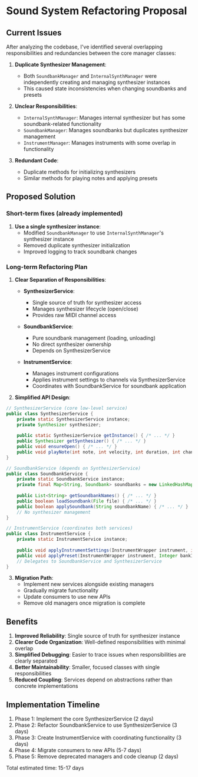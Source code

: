 # Sound System Refactoring Proposal

## Current Issues

After analyzing the codebase, I've identified several overlapping responsibilities and redundancies between the core manager classes:

1. **Duplicate Synthesizer Management**:
   - Both `SoundbankManager` and `InternalSynthManager` were independently creating and managing synthesizer instances
   - This caused state inconsistencies when changing soundbanks and presets

2. **Unclear Responsibilities**:
   - `InternalSynthManager`: Manages internal synthesizer but has some soundbank-related functionality
   - `SoundbankManager`: Manages soundbanks but duplicates synthesizer management
   - `InstrumentManager`: Manages instruments with some overlap in functionality

3. **Redundant Code**:
   - Duplicate methods for initializing synthesizers
   - Similar methods for playing notes and applying presets

## Proposed Solution

### Short-term fixes (already implemented)

1. **Use a single synthesizer instance**:
   - Modified `SoundbankManager` to use `InternalSynthManager`'s synthesizer instance
   - Removed duplicate synthesizer initialization
   - Improved logging to track soundbank changes

### Long-term Refactoring Plan

1. **Clear Separation of Responsibilities**:

   - **SynthesizerService**: 
     - Single source of truth for synthesizer access
     - Manages synthesizer lifecycle (open/close)
     - Provides raw MIDI channel access

   - **SoundbankService**:
     - Pure soundbank management (loading, unloading)
     - No direct synthesizer ownership
     - Depends on SynthesizerService

   - **InstrumentService**:
     - Manages instrument configurations
     - Applies instrument settings to channels via SynthesizerService
     - Coordinates with SoundbankService for soundbank application

2. **Simplified API Design**:

```java
// SynthesizerService (core low-level service)
public class SynthesizerService {
    private static SynthesizerService instance;
    private Synthesizer synthesizer;
    
    public static SynthesizerService getInstance() { /* ... */ }
    public Synthesizer getSynthesizer() { /* ... */ }
    public void ensureOpen() { /* ... */ }
    public void playNote(int note, int velocity, int duration, int channel) { /* ... */ }
}

// SoundbankService (depends on SynthesizerService)
public class SoundbankService {
    private static SoundbankService instance;
    private final Map<String, Soundbank> soundbanks = new LinkedHashMap<>();
    
    public List<String> getSoundbankNames() { /* ... */ }
    public boolean loadSoundbank(File file) { /* ... */ }
    public boolean applySoundbank(String soundbankName) { /* ... */ }
    // No synthesizer management
}

// InstrumentService (coordinates both services)
public class InstrumentService {
    private static InstrumentService instance;
    
    public void applyInstrumentSettings(InstrumentWrapper instrument, int channel) { /* ... */ }
    public void applyPreset(InstrumentWrapper instrument, Integer bankIndex, Integer preset) { /* ... */ }
    // Delegates to SoundbankService and SynthesizerService
}
```

3. **Migration Path**:
   - Implement new services alongside existing managers
   - Gradually migrate functionality
   - Update consumers to use new APIs
   - Remove old managers once migration is complete

## Benefits

1. **Improved Reliability**: Single source of truth for synthesizer instance
2. **Clearer Code Organization**: Well-defined responsibilities with minimal overlap
3. **Simplified Debugging**: Easier to trace issues when responsibilities are clearly separated
4. **Better Maintainability**: Smaller, focused classes with single responsibilities
5. **Reduced Coupling**: Services depend on abstractions rather than concrete implementations

## Implementation Timeline

1. Phase 1: Implement the core SynthesizerService (2 days)
2. Phase 2: Refactor SoundbankService to use SynthesizerService (3 days)
3. Phase 3: Create InstrumentService with coordinating functionality (3 days)
4. Phase 4: Migrate consumers to new APIs (5-7 days)
5. Phase 5: Remove deprecated managers and code cleanup (2 days)

Total estimated time: 15-17 days
